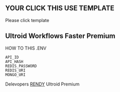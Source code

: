 ## YOUR CLICK THIS USE TEMPLATE

Please click template


## Ultroid Workflows Faster Premium

HOW TO THIS .ENV
```
API_ID
API_HASH
REDIS_PASSWORD
REDIS_URI
MONGO_URI
```

Delevopers [RENDY](https://github.com/Randi356) Ultroid Premium
